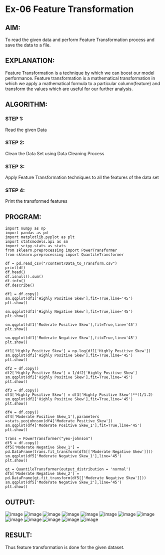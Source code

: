 # Ex-06 Feature Transformation
## AIM:
To read the given data and perform Feature Transformation process and save the data to a file.


## EXPLANATION:
Feature Transformation is a technique by which we can boost our model performance. Feature transformation is a mathematical transformation in which we apply a mathematical formula to a particular column(feature) and transform the values which are useful for our further analysis.
## ALGORITHM:
### STEP 1:
Read the given Data

### STEP 2:
Clean the Data Set using Data Cleaning Process

### STEP 3:
Apply Feature Transformation techniques to all the features of the data set

### STEP 4:
Print the transformed features
## PROGRAM:
```
import numpy as np
import pandas as pd
import matplotlib.pyplot as plt
import statsmodels.api as sm
import scipy.stats as stats
from sklearn.preprocessing import PowerTransformer 
from sklearn.preprocessing import QuantileTransformer

df = pd.read_csv("/content/Data_to_Transform.csv")
print(df)
df.head()
df.isnull().sum()
df.info()
df.describe()

df1 = df.copy()
sm.qqplot(df1['Highly Positive Skew'],fit=True,line='45')
plt.show()

sm.qqplot(df1['Highly Negative Skew'],fit=True,line='45')
plt.show()

sm.qqplot(df1['Moderate Positive Skew'],fit=True,line='45')
plt.show()

sm.qqplot(df1['Moderate Negative Skew'],fit=True,line='45')
plt.show()

df1['Highly Positive Skew'] = np.log(df1['Highly Positive Skew'])
sm.qqplot(df1['Highly Positive Skew'],fit=True,line='45')
plt.show()

df2 = df.copy()
df2['Highly Positive Skew'] = 1/df2['Highly Positive Skew']
sm.qqplot(df2['Highly Positive Skew'],fit=True,line='45')
plt.show()

df3 = df.copy()
df3['Highly Positive Skew'] = df3['Highly Positive Skew']**(1/1.2)
sm.qqplot(df2['Highly Positive Skew'],fit=True,line='45')
plt.show()

df4 = df.copy()
df4['Moderate Positive Skew_1'],parameters =stats.yeojohnson(df4['Moderate Positive Skew'])
sm.qqplot(df4['Moderate Positive Skew_1'],fit=True,line='45')
plt.show()

trans = PowerTransformer("yeo-johnson")
df5 = df.copy()
df5['Moderate Negative Skew_1'] = pd.DataFrame(trans.fit_transform(df5[['Moderate Negative Skew']]))
sm.qqplot(df5['Moderate Negative Skew_1'],line='45')
plt.show()

qt = QuantileTransformer(output_distribution = 'normal')
df5['Moderate Negative Skew_2'] = pd.DataFrame(qt.fit_transform(df5[['Moderate Negative Skew']]))
sm.qqplot(df5['Moderate Negative Skew_2'],line='45')
plt.show()
```

## OUTPUT:
![image](https://github.com/Evangelin-Ruth/ODD2023-Datascience-Ex06/assets/94219798/e9f87bcb-5049-429d-a4a5-d46402061e17)
![image](https://github.com/Evangelin-Ruth/ODD2023-Datascience-Ex06/assets/94219798/308144dd-090c-4074-b8a3-4476829f2b6b)
![image](https://github.com/Evangelin-Ruth/ODD2023-Datascience-Ex06/assets/94219798/d6842d49-8409-4a2f-a4a8-8a69af3e6826)
![image](https://github.com/Evangelin-Ruth/ODD2023-Datascience-Ex06/assets/94219798/77d933c2-8a5b-4adb-b454-5d91ad93939a)
![image](https://github.com/Evangelin-Ruth/ODD2023-Datascience-Ex06/assets/94219798/ddc6d7cf-3522-4a5f-81f8-035edb9182c4)
![image](https://github.com/Evangelin-Ruth/ODD2023-Datascience-Ex06/assets/94219798/d5b1595a-fef6-44b0-8738-18a6d7a8e5ef)
![image](https://github.com/Evangelin-Ruth/ODD2023-Datascience-Ex06/assets/94219798/fac9a53a-f60c-4fb5-a62f-169bedaf6944)
![image](https://github.com/Evangelin-Ruth/ODD2023-Datascience-Ex06/assets/94219798/fe95cf8f-da06-4dd9-bb54-2e1c42c252c4)
![image](https://github.com/Evangelin-Ruth/ODD2023-Datascience-Ex06/assets/94219798/1dbff59a-37a3-4c75-ae2f-ab5a2753b2fb)
![image](https://github.com/Evangelin-Ruth/ODD2023-Datascience-Ex06/assets/94219798/4e8a0cca-2481-46e3-a2b1-92efa56e2bd6)
![image](https://github.com/Evangelin-Ruth/ODD2023-Datascience-Ex06/assets/94219798/c3496958-0a07-486c-88c1-3f6c8fbbc3fa)
![image](https://github.com/Evangelin-Ruth/ODD2023-Datascience-Ex06/assets/94219798/de7fc620-2e68-4bf2-be15-b9a55f585552)
![image](https://github.com/Evangelin-Ruth/ODD2023-Datascience-Ex06/assets/94219798/8bf938c0-340a-4835-ac2b-0ed663699e03)






## RESULT:
Thus feature transformation is done for the given dataset.


